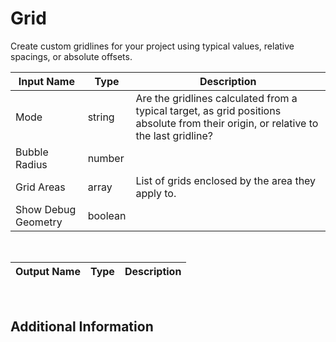

# Grid

Create custom gridlines for your project using typical values, relative spacings, or absolute offsets.

|Input Name|Type|Description|
|---|---|---|
|Mode|string|Are the gridlines calculated from a typical target, as grid positions absolute from their origin, or relative to the last gridline?|
|Bubble Radius|number||
|Grid Areas|array|List of grids enclosed by the area they apply to.|
|Show Debug Geometry|boolean||


<br>

|Output Name|Type|Description|
|---|---|---|


<br>

## Additional Information

